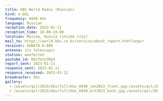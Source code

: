 ```yaml
---
title: KBS World Radio (Russian)
kind: e-QSL
frequency: 6040 kHz
language: Russian
reception_date: 2023-01-11
reception_time: 18.00-19.00
location: Moscow, Russia (inside city)
mail_to: https://world.kbs.co.kr/service/about_report.htm?lang=r
receiver: XHDATA D-808
antenna: its telescopic
station: wooferton
youtube_id: EKsfeto3RyU
report_sent: 2023-01-11
responce_sent: 2023-01-11
responce_received: 2023-01-11
broadcaster: kbs
gallery:
  - /assets/qsl/2023/kbs/full/kbs_6040_jan2023_front.jpg:/assets/qsl/2023/kbs/small/kbs_6040_jan2023_front.jpg
  - /assets/qsl/2023/kbs/full/kbs_6040_oct2023_back.jpg:/assets/qsl/2023/kbs/small/kbs_6040_jan2023_back.jpg
---
```

